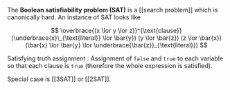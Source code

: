 The **Boolean satisfiability problem (SAT)** is a [[search problem]] which is canonically hard. An instance of SAT looks like

$$
\overbrace{(x \lor y \lor z)}^{\text{clause}} (\underbrace{x}\_{\text{literal}} \lor \bar{y}) (y \lor \bar{z}) (z \lor \bar{x})(\bar{x} \lor \bar{y} \lor \underbrace{\bar{z}}_{\text{literal}})
$$

Satisfying truth assignment
: Assignment of `false` and `true` to each variable so that each clause is `true` (therefore the whole expression is satisfied).

Special case is [[3SAT]] or [[2SAT]].